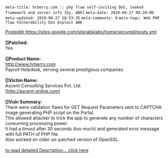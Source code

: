 ```meta-title: hrberry.com :: php flaw self-inviting DoS, leaked framework and server info [by, ABK]```
```meta-date: 2010-08-27 00:20:00```
```meta-updated: 2010-08-27 18:53:35```
```meta-comments: 0```
```meta-tags: Web PHP flaw Vulnerability DoS Exploit ABK```


<div class="css-full-post-content js-full-post-content">

<a href="https://sites.google.com/site/abklabs/home/secured/posts.xml">Posted@ https://sites.google.com/site/abklabs/home/secured/posts.xml</a><br /><br /><b>[]Patched: </b><br />Yes <br /><br /><b>[]Product Name:</b><br />http://www.hrberry.com<br />Payroll Helpdesk, serving several prestigious companies <br /><br /><b>[]Victim Name:</b><br />Ascent Consulting Services Pvt. Ltd. <br />[http://ascent-online.com]<br /><br /><b>[]Vuln Summary:</b><br />There were validation flaws for GET Request Parameters sent to CAPTCHA image generating PHP script on the Portal.<br />This allowed attacker to trick the app to generate any number of characters consuming processing power.<br />It had a timout after 30 seconds (too much) and generated error message with full PATH of PHP file.<br />Also worked on older un-patched version of OpenSSL.<br /><br /><a href="https://sites.google.com/site/abklabs/home/secured/hrberrycom">to read detailed Description... click here</a>

</div>
